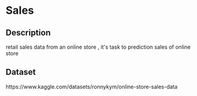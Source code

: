 # Sales 
<h2>Description</h2> 
<p> retail sales data from an online store , it's task to prediction sales of online store </p> 
<h2>Dataset</h2> 
<p>https://www.kaggle.com/datasets/ronnykym/online-store-sales-data</p>
